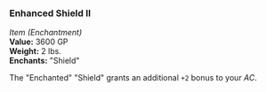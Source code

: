 ### Enhanced Shield II
*Item (Enchantment)*  
**Value:** 3600 GP  
**Weight:** 2 lbs.  
**Enchants:** "Shield"  

The "Enchanted" "Shield" grants an additional `+2` bonus to your *AC*.
